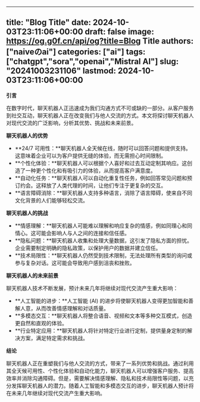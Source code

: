 
---
title: "Blog Title"
date: 2024-10-03T23:11:06+00:00
draft: false
image: https://og.g0f.cn/api/og?title=Blog Title
authors: ["naiveのai"]
categories: ["ai"]
tags: ["chatgpt","sora","openai","Mistral AI"]
slug: "20241003231106"
lastmod: 2024-10-03T23:11:06+00:00
---
**引言**

在数字时代，聊天机器人正迅速成为我们沟通方式不可或缺的一部分。从客户服务到社交互动，聊天机器人正在改变我们与他人交流的方式。本文将探讨聊天机器人对现代交流的广泛影响，分析其优势、挑战和未来前景。

**聊天机器人的优势**

* **24/7 可用性：**聊天机器人全天候在线，随时可以回答问题和提供支持。这意味着企业可以为客户提供无缝的体验，而无需担心时间限制。
* **个性化体验：**聊天机器人可以根据个人喜好和过去互动定制其响应。这创造了一种更个性化和有吸引力的体验，从而提高客户满意度。
* **自动化任务：**聊天机器人可以自动化重复性任务，例如回答常见问题和预订约会。这释放了人类代理的时间，让他们专注于更复杂的交互。
* **语言障碍消除：**聊天机器人支持多种语言，消除了语言障碍，使来自不同文化背景的人们能够轻松交流。

**聊天机器人的挑战**

* **情感理解：**聊天机器人可能难以理解和响应复杂的情感，例如同理心和同情心。这可能会影响人与人之间的连接和信任感。
* **隐私问题：**聊天机器人收集和处理大量数据，这引发了隐私方面的担忧。企业需要制定明确的隐私政策，以保护用户的数据并建立信任。
* **技术局限性：**聊天机器人仍然受到技术限制，无法处理所有类型的询问或参与复杂对话。这可能会导致用户感到沮丧和挫败。

**聊天机器人的未来前景**

聊天机器人技术不断发展，预计未来几年将继续对现代交流产生重大影响：

* **人工智能的进步：**人工智能 (AI) 的进步将使聊天机器人变得更加智能和善解人意，从而改善情感理解和对话质量。
* **多模态交互：**聊天机器人将整合语音、视频和文本等多种交互模式，创造更自然和直观的体验。
* **行业特定应用：**聊天机器人将针对特定行业进行定制，提供量身定制的解决方案，满足特定需求和挑战。

**结论**

聊天机器人正在重塑我们与他人交流的方式，带来了一系列优势和挑战。通过利用其全天候可用性、个性化体验和自动化能力，聊天机器人可以增强客户服务、提高效率并消除沟通障碍。但是，需要解决情感理解、隐私和技术局限性等问题，以充分发挥聊天机器人的潜力。随着人工智能和多模态交互的进步，聊天机器人预计将在未来几年继续对现代交流产生重大影响。